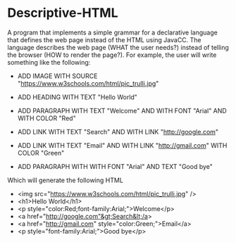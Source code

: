 # Descriptive-HTML
A program that implements a simple grammar for a declarative language that defines the web page instead of the HTML using JavaCC.
The language describes the web page (WHAT the user needs?) instead of telling the browser (HOW to render the page?). For example, the user will write something like the following:

* ADD IMAGE WITH SOURCE "https://www.w3schools.com/html/pic_trulli.jpg"

* ADD HEADING WITH TEXT "Hello World"

* ADD PARAGRAPH WITH TEXT "Welcome" AND WITH FONT "Arial" AND WITH COLOR "Red"

* ADD LINK WITH TEXT "Search" AND WITH LINK "http://google.com"

* ADD LINK WITH TEXT "Email" AND WITH LINK "http://gmail.com" WITH COLOR "Green"

* ADD PARAGRAPH WITH WITH FONT "Arial" AND TEXT "Good bye"

Which will generate the following HTML
* &lt;img src="https://www.w3schools.com/html/pic_trulli.jpg" /&gt;
* &lt;h1>Hello World&lt;/h1&gt;
* &lt;p style="color:Red;font-family:Arial;"&gt;Welcome&lt;/p&gt;
* &lt;a href="http://google.com"&gt;Search&lt;/a&gt;
* &lt;a href="http://gmail.com" style="color:Green;"&gt;Email&lt;/a&gt;
* &lt;p style="font-family:Arial;"&gt;Good bye&lt;/p&gt;
